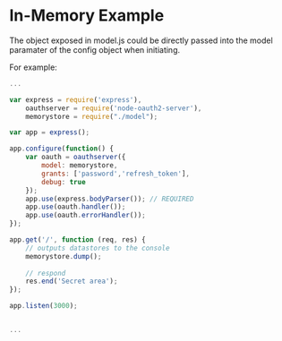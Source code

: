 # In-Memory Example

The object exposed in model.js could be directly passed into the model paramater of the config
object when initiating.

For example:

```js
...

var express = require('express'),
    oauthserver = require('node-oauth2-server'),
    memorystore = require("./model");

var app = express();

app.configure(function() {
    var oauth = oauthserver({
        model: memorystore, 
        grants: ['password','refresh_token'],
        debug: true
    });
    app.use(express.bodyParser()); // REQUIRED
    app.use(oauth.handler());
    app.use(oauth.errorHandler());
});

app.get('/', function (req, res) {
    // outputs datastores to the console 
    memorystore.dump();     
    
    // respond
    res.end('Secret area');
});

app.listen(3000);


...
```

